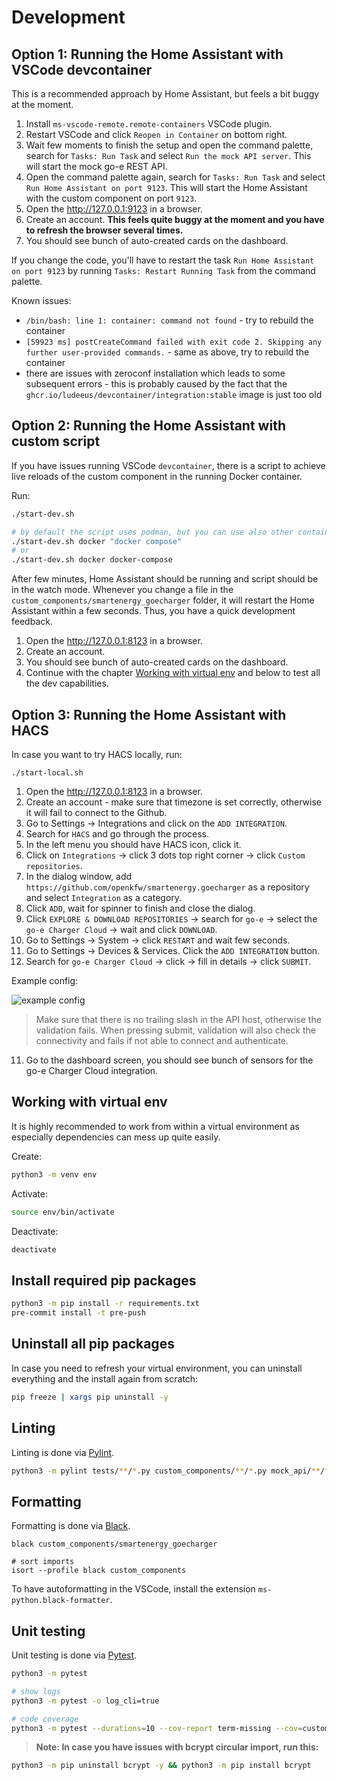 # Development

## Option 1: Running the Home Assistant with VSCode devcontainer

This is a recommended approach by Home Assistant, but feels a bit buggy at the moment.

1. Install `ms-vscode-remote.remote-containers` VSCode plugin.
2. Restart VSCode and click `Reopen in Container` on bottom right.
3. Wait few moments to finish the setup and open the command palette, search for `Tasks: Run Task` and select `Run the mock API server`. This will start the mock go-e REST API.
4. Open the command palette again, search for `Tasks: Run Task` and select `Run Home Assistant on port 9123`. This will start the Home Assistant with the custom component on port `9123`.
5. Open the <http://127.0.0.1:9123> in a browser.
6. Create an account. __This feels quite buggy at the moment and you have to refresh the browser several times.__
7. You should see bunch of auto-created cards on the dashboard.

If you change the code, you'll have to restart the task `Run Home Assistant on port 9123` by running `Tasks: Restart Running Task` from the command palette.

Known issues:

- `/bin/bash: line 1: container: command not found` - try to rebuild the container
- `[59923 ms] postCreateCommand failed with exit code 2. Skipping any further user-provided commands.` - same as above, try to rebuild the container
- there are issues with zeroconf installation which leads to some subsequent errors - this is probably caused by the fact that the `ghcr.io/ludeeus/devcontainer/integration:stable` image is just too old

## Option 2: Running the Home Assistant with custom script

If you have issues running VSCode `devcontainer`, there is a script to achieve live reloads of the custom component in the running Docker container.

Run:

```bash
./start-dev.sh

# by default the script uses podman, but you can use also other container engines, for example:
./start-dev.sh docker "docker compose"
# or
./start-dev.sh docker docker-compose
```

After few minutes, Home Assistant should be running and script should be in the watch mode. Whenever you change a file in the `custom_components/smartenergy_goecharger` folder, it will restart the Home Assistant within a few seconds. Thus, you have a quick development feedback.

1. Open the <http://127.0.0.1:8123> in a browser.
2. Create an account.
3. You should see bunch of auto-created cards on the dashboard.
4. Continue with the chapter [Working with virtual env](#working-with-virtual-env) and below to test all the dev capabilities. 

## Option 3: Running the Home Assistant with HACS

In case you want to try HACS locally, run:

```
./start-local.sh
```

1. Open the <http://127.0.0.1:8123> in a browser.
2. Create an account - make sure that timezone is set correctly, otherwise it will fail to connect to the Github.
3. Go to Settings -> Integrations and click on the `ADD INTEGRATION`.
4. Search for `HACS` and go through the process.
5. In the left menu you should have HACS icon, click it.
6. Click on `Integrations` -> click 3 dots top right corner -> click `Custom repositories`.
7. In the dialog window, add `https://github.com/openkfw/smartenergy.goecharger` as a repository and select `Integration` as a category.
8. Click `ADD`, wait for spinner to finish and close the dialog.
9. Click `EXPLORE & DOWNLOAD REPOSITORIES` -> search for `go-e` -> select the `go-e Charger Cloud` -> wait and click `DOWNLOAD`.
10. Go to Settings -> System -> click `RESTART` and wait few seconds.
11. Go to Settings -> Devices & Services. Click the `ADD INTEGRATION` button.
12. Search for `go-e Charger Cloud` -> click -> fill in details -> click `SUBMIT`.

Example config:

![example config](./ha-example-config.png)

> Make sure that there is no trailing slash in the API host, otherwise the validation fails. When pressing submit, validation will also check the connectivity and fails if not able to connect and authenticate.

11. Go to the dashboard screen, you should see bunch of sensors for the go-e Charger Cloud integration.

## Working with virtual env

It is highly recommended to work from within a virtual environment as especially dependencies can mess up quite easily.

Create:

```bash
python3 -m venv env
```

Activate:

```bash
source env/bin/activate
```

Deactivate:

```bash
deactivate
```

## Install required pip packages

```bash
python3 -m pip install -r requirements.txt
pre-commit install -t pre-push
```

## Uninstall all pip packages

In case you need to refresh your virtual environment, you can uninstall everything and the install again from scratch:

```bash
pip freeze | xargs pip uninstall -y
```

## Linting

Linting is done via [Pylint](https://www.pylint.org/).

```bash
python3 -m pylint tests/**/*.py custom_components/**/*.py mock_api/**/*.py
```

## Formatting

Formatting is done via [Black](https://black.readthedocs.io/en/stable/getting_started.html).

```
black custom_components/smartenergy_goecharger

# sort imports
isort --profile black custom_components
```

To have autoformatting in the VSCode, install the extension `ms-python.black-formatter`.

## Unit testing

Unit testing is done via [Pytest](https://docs.pytest.org/en/7.2.x/).

```bash
python3 -m pytest

# show logs
python3 -m pytest -o log_cli=true

# code coverage
python3 -m pytest --durations=10 --cov-report term-missing --cov=custom_components.smartenergy_goecharger tests
```

> __Note: In case you have issues with bcrypt circular import, run this:__

```bash
python3 -m pip uninstall bcrypt -y && python3 -m pip install bcrypt
```
